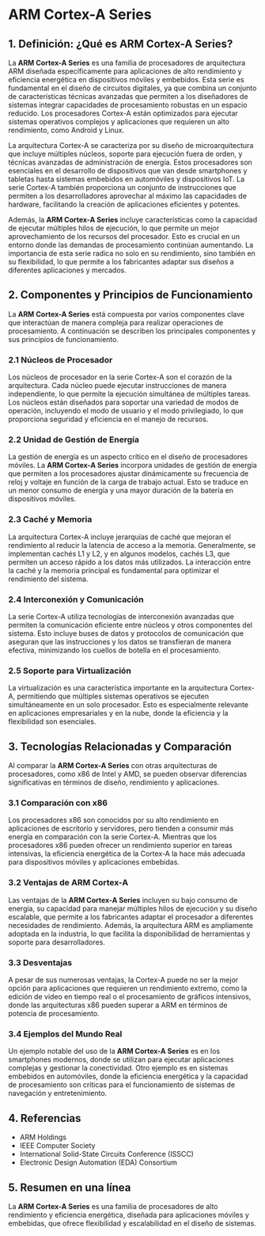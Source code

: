 # ARM Cortex-A Series

## 1. Definición: ¿Qué es **ARM Cortex-A Series**?
La **ARM Cortex-A Series** es una familia de procesadores de arquitectura ARM diseñada específicamente para aplicaciones de alto rendimiento y eficiencia energética en dispositivos móviles y embebidos. Esta serie es fundamental en el diseño de circuitos digitales, ya que combina un conjunto de características técnicas avanzadas que permiten a los diseñadores de sistemas integrar capacidades de procesamiento robustas en un espacio reducido. Los procesadores Cortex-A están optimizados para ejecutar sistemas operativos complejos y aplicaciones que requieren un alto rendimiento, como Android y Linux.

La arquitectura Cortex-A se caracteriza por su diseño de microarquitectura que incluye múltiples núcleos, soporte para ejecución fuera de orden, y técnicas avanzadas de administración de energía. Estos procesadores son esenciales en el desarrollo de dispositivos que van desde smartphones y tabletas hasta sistemas embebidos en automóviles y dispositivos IoT. La serie Cortex-A también proporciona un conjunto de instrucciones que permiten a los desarrolladores aprovechar al máximo las capacidades de hardware, facilitando la creación de aplicaciones eficientes y potentes.

Además, la **ARM Cortex-A Series** incluye características como la capacidad de ejecutar múltiples hilos de ejecución, lo que permite un mejor aprovechamiento de los recursos del procesador. Esto es crucial en un entorno donde las demandas de procesamiento continúan aumentando. La importancia de esta serie radica no solo en su rendimiento, sino también en su flexibilidad, lo que permite a los fabricantes adaptar sus diseños a diferentes aplicaciones y mercados.

## 2. Componentes y Principios de Funcionamiento
La **ARM Cortex-A Series** está compuesta por varios componentes clave que interactúan de manera compleja para realizar operaciones de procesamiento. A continuación se describen los principales componentes y sus principios de funcionamiento.

### 2.1 Núcleos de Procesador
Los núcleos de procesador en la serie Cortex-A son el corazón de la arquitectura. Cada núcleo puede ejecutar instrucciones de manera independiente, lo que permite la ejecución simultánea de múltiples tareas. Los núcleos están diseñados para soportar una variedad de modos de operación, incluyendo el modo de usuario y el modo privilegiado, lo que proporciona seguridad y eficiencia en el manejo de recursos.

### 2.2 Unidad de Gestión de Energía
La gestión de energía es un aspecto crítico en el diseño de procesadores móviles. La **ARM Cortex-A Series** incorpora unidades de gestión de energía que permiten a los procesadores ajustar dinámicamente su frecuencia de reloj y voltaje en función de la carga de trabajo actual. Esto se traduce en un menor consumo de energía y una mayor duración de la batería en dispositivos móviles.

### 2.3 Caché y Memoria
La arquitectura Cortex-A incluye jerarquías de caché que mejoran el rendimiento al reducir la latencia de acceso a la memoria. Generalmente, se implementan cachés L1 y L2, y en algunos modelos, cachés L3, que permiten un acceso rápido a los datos más utilizados. La interacción entre la caché y la memoria principal es fundamental para optimizar el rendimiento del sistema.

### 2.4 Interconexión y Comunicación
La serie Cortex-A utiliza tecnologías de interconexión avanzadas que permiten la comunicación eficiente entre núcleos y otros componentes del sistema. Esto incluye buses de datos y protocolos de comunicación que aseguran que las instrucciones y los datos se transfieran de manera efectiva, minimizando los cuellos de botella en el procesamiento.

### 2.5 Soporte para Virtualización
La virtualización es una característica importante en la arquitectura Cortex-A, permitiendo que múltiples sistemas operativos se ejecuten simultáneamente en un solo procesador. Esto es especialmente relevante en aplicaciones empresariales y en la nube, donde la eficiencia y la flexibilidad son esenciales.

## 3. Tecnologías Relacionadas y Comparación
Al comparar la **ARM Cortex-A Series** con otras arquitecturas de procesadores, como x86 de Intel y AMD, se pueden observar diferencias significativas en términos de diseño, rendimiento y aplicaciones.

### 3.1 Comparación con x86
Los procesadores x86 son conocidos por su alto rendimiento en aplicaciones de escritorio y servidores, pero tienden a consumir más energía en comparación con la serie Cortex-A. Mientras que los procesadores x86 pueden ofrecer un rendimiento superior en tareas intensivas, la eficiencia energética de la Cortex-A la hace más adecuada para dispositivos móviles y aplicaciones embebidas.

### 3.2 Ventajas de ARM Cortex-A
Las ventajas de la **ARM Cortex-A Series** incluyen su bajo consumo de energía, su capacidad para manejar múltiples hilos de ejecución y su diseño escalable, que permite a los fabricantes adaptar el procesador a diferentes necesidades de rendimiento. Además, la arquitectura ARM es ampliamente adoptada en la industria, lo que facilita la disponibilidad de herramientas y soporte para desarrolladores.

### 3.3 Desventajas
A pesar de sus numerosas ventajas, la Cortex-A puede no ser la mejor opción para aplicaciones que requieren un rendimiento extremo, como la edición de video en tiempo real o el procesamiento de gráficos intensivos, donde las arquitecturas x86 pueden superar a ARM en términos de potencia de procesamiento.

### 3.4 Ejemplos del Mundo Real
Un ejemplo notable del uso de la **ARM Cortex-A Series** es en los smartphones modernos, donde se utilizan para ejecutar aplicaciones complejas y gestionar la conectividad. Otro ejemplo es en sistemas embebidos en automóviles, donde la eficiencia energética y la capacidad de procesamiento son críticas para el funcionamiento de sistemas de navegación y entretenimiento.

## 4. Referencias
- ARM Holdings
- IEEE Computer Society
- International Solid-State Circuits Conference (ISSCC)
- Electronic Design Automation (EDA) Consortium

## 5. Resumen en una línea
La **ARM Cortex-A Series** es una familia de procesadores de alto rendimiento y eficiencia energética, diseñada para aplicaciones móviles y embebidas, que ofrece flexibilidad y escalabilidad en el diseño de sistemas.